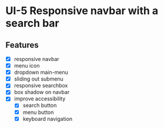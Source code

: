 # UI-5 Responsive navbar with a search bar
## Features
- [x]  responsive navbar
- [x]  menu icon
- [x]  dropdown main-menu
- [x]  sliding out submenu
- [x]  responsive searchbox
- [x]  box shadow on navbar
- [x]  improve accessibility
    - [x]  search button
    - [x]  menu button
    - [x]  keyboard navigation
